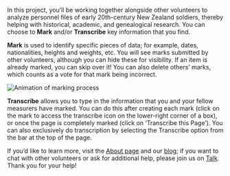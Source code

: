 In this project, you’ll be working together alongside other volunteers to analyze personnel files of early 20th-century New Zealand soldiers, thereby helping with historical, academic, and genealogical research. You can choose to **Mark** and/or **Transcribe** key information that you find.
 
**Mark** is used to identify specific pieces of data; for example, dates, nationalities, heights and weights, etc. You will see marks submitted by other volunteers, although you can hide these for visibility. If an item is already marked, you can skip over it! You can also delete others’ marks, which counts as a vote for that mark being incorrect.

![Animation of marking process](/images/mark.gif)
 
**Transcribe** allows you to type in the information that you and your fellow measurers have marked. You can do this after creating each mark (click on the mark to access the transcribe icon on the lower-right corner of a box), or once the page is completely marked (click on ‘Transcribe this Page’). You can also exclusively do transcription by selecting the Transcribe option from the bar at the top of the page.

If you’d like to learn more, visit the <a target="_blank" href="http://www.measuringtheanzacs.org/#/about">About page</a> and our <a target="_blank" href="http://blog.measuringtheanzacs.org/">blog</a>; if you want to chat with other volunteers or ask for additional help, please join us on <a target="_blank" href="https://www.zooniverse.org/projects/zooniverse/measuring-the-anzacs/talk/">Talk</a>. Thank you for your help!